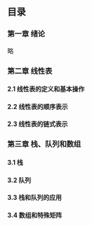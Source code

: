 ## 目录

### 第一章 绪论

略

### 第二章 线性表

#### 2.1 线性表的定义和基本操作

#### 2.2 线性表的顺序表示

#### 2.3 线性表的链式表示

### 第三章 栈、队列和数组

#### 3.1 栈

#### 3.2 队列

#### 3.3 栈和队列的应用

#### 3.4 数组和特殊矩阵

